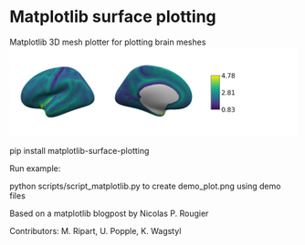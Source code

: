 # Matplotlib surface plotting

Matplotlib 3D mesh plotter for plotting brain meshes
![plot](https://github.com/kwagstyl/matplotlib_surface_plotting/blob/main/figs/demo_plot.png?raw=true)

pip install matplotlib-surface-plotting

Run example:

python scripts/script_matplotlib.py
to create demo_plot.png using demo files


Based on a matplotlib blogpost by Nicolas P. Rougier

Contributors: M. Ripart, U. Popple, K. Wagstyl 

